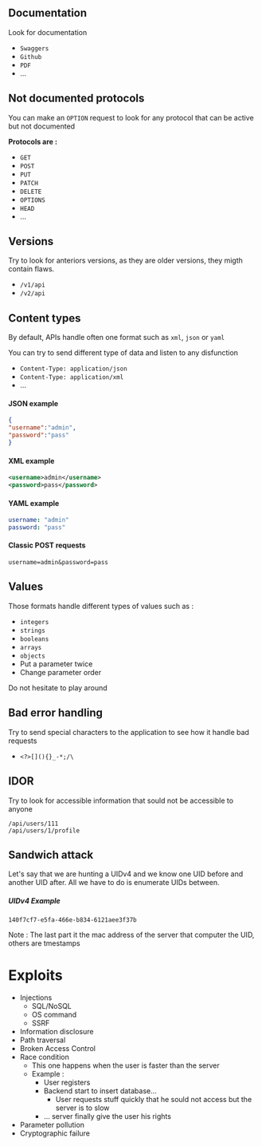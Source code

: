 ## Documentation

Look for documentation 
- `Swaggers`
- `Github`
- `PDF`
- ...

## Not documented protocols
You can make an `OPTION` request to look for any protocol that can be active but not documented

**Protocols are :**
- `GET`
- `POST`
- `PUT`
- `PATCH`
- `DELETE`
- `OPTIONS`
- `HEAD`
- ...
## Versions
Try to look for anteriors versions, as they are older versions, they migth contain flaws.

- `/v1/api`
- `/v2/api`

## Content types

By default, APIs handle often one format such as `xml`, `json` or `yaml`

You can try to send different type of data and listen to any disfunction
- `Content-Type: application/json`
- `Content-Type: application/xml`
- ...

#### JSON example
```json
{
"username":"admin",
"password":"pass"
}
```

#### XML example
```xml
<username>admin</username>
<password>pass</password>
```

#### YAML example
```yaml
username: "admin"
password: "pass"
```

#### Classic POST requests
```post
username=admin&password=pass
```
## Values

Those formats handle different types of values such as :
- `integers`
- `strings`
- `booleans`
- `arrays`
- `objects`
- Put a parameter twice
- Change parameter order

Do not hesitate to play around

## Bad error handling

Try to send special characters to the application to see how it handle bad requests
- `<?>[](){}_-*;/\`

## IDOR
Try to look for accessible information that sould not be accessible to anyone
```
/api/users/111
/api/users/1/profile
```

## Sandwich attack
Let's say that we are hunting a UIDv4 and we know one UID before and another UID after. All we have to do is enumerate UIDs between. 

##### UIDv4 Example
```
140f7cf7-e5fa-466e-b834-6121aee3f37b
```
Note : The last part it the mac address of the server that computer the UID, others are tmestamps

# Exploits
- Injections 
	- SQL/NoSQL
	- OS command 
	- SSRF
- Information disclosure
- Path traversal
- Broken Access Control
- Race condition
	- This one happens when the user is faster than the server
	- Example : 
		- User registers
		- Backend start to insert database...
			- User requests stuff quickly that he sould not access but the server is to slow
		- ... server finally give the user his rights
- Parameter pollution
- Cryptographic failure